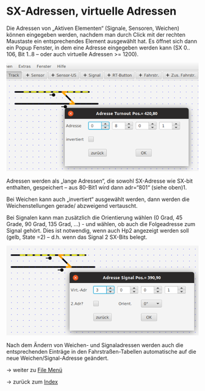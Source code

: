 # SX-Adressen, virtuelle Adressen

Die Adressen von „Aktiven Elementen“ (Signale, Sensoren, Weichen) können eingegeben werden, nachdem man durch Click mit der rechten Maustaste ein entsprechendes Element ausgewählt hat. Es öffnet sich dann ein Popup Fenster, in dem eine Adresse eingegeben werden kann (SX 0.. 106, Bit 1..8 – oder auch virtuelle Adressen >= 1200).

![](img6.png)

Adressen werden als „lange Adressen“, die sowohl SX-Adresse wie SX-bit enthalten, gespeichert – aus 80-Bit1 wird dann adr=“801“ (siehe oben)1. 

Bei Weichen kann auch „invertiert“ ausgewählt werden, dann werden die Weichenstellungen gerade/ abzweigend vertauscht.

Bei Signalen kann man zusätzlich die Orientierung wählen (0 Grad, 45 Grade, 90 Grad, 135 Grad, …) - und wählen, ob auch die Folgeadresse zum Signal gehört. Dies ist notwendig, wenn auch Hp2 angezeigt werden soll (gelb, State =2) – d.h. wenn das Signal 2 SX-Bits belegt.

![](img7.png)


Nach dem Ändern von Weichen- und Signaladressen werden auch die entsprechenden Einträge in den Fahrstraßen-Tabellen automatische auf die neue Weichen/Signal-Adresse geändert.



-> weiter zu [File Menü](5-File_Menue.md)

-> zurück zum [Index](index.md)